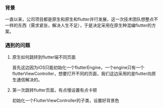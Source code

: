 ### 背景

一直以来，公司项目都是原生和原生和flutter并行发展，这一次技术团队想整点不一样的东西（需求紧张，解决人生不足），于是决定采用在原生种混编flutter的方案。

### 遇到的问题



1. 原生如何跳转到flutter端不同页面

   首先这边因为iOS只能初始化一个flutterEngine，一个engine只有一个flutterViewController，想要打开不同的页面，我们这边采用的是flutter向原生通信解决的。

2. 第一次跳转flutter页面，有点慢设置有点卡顿

   初始化一个FlutterViewController的子类，设置好背景色

   

   

   

   

   

   

